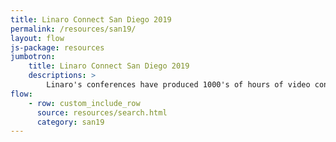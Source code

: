 ```yaml
---
title: Linaro Connect San Diego 2019
permalink: /resources/san19/
layout: flow
js-package: resources
jumbotron:
    title: Linaro Connect San Diego 2019
    descriptions: >
        Linaro's conferences have produced 1000's of hours of video content. You can find it all here!
flow:
    - row: custom_include_row
      source: resources/search.html
      category: san19
---
```

